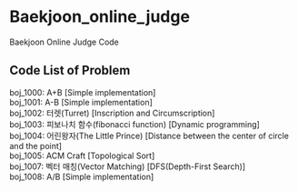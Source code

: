 # Baekjoon_online_judge
Baekjoon Online Judge Code

## Code List of Problem
boj_1000: A+B [Simple implementation]  
boj_1001: A-B [Simple implementation]  
boj_1002: 터렛(Turret) [Inscription and Circumscription]  
boj_1003: 피보나치 함수(fibonacci function) [Dynamic programming]  
boj_1004: 어린왕자(The Little Prince) [Distance between the center of circle and the point]  
boj_1005: ACM Craft [Topological Sort]  
boj_1007: 벡터 매칭(Vector Matching) [DFS(Depth-First Search)]  
boj_1008: A/B [Simple implementation]
